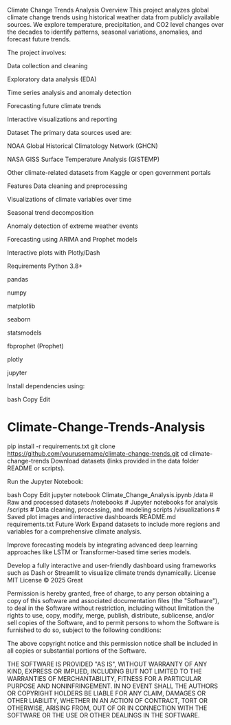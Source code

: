 Climate Change Trends Analysis
Overview
This project analyzes global climate change trends using historical weather data from publicly available sources. We explore temperature, precipitation, and CO2 level changes over the decades to identify patterns, seasonal variations, anomalies, and forecast future trends.

The project involves:

Data collection and cleaning

Exploratory data analysis (EDA)

Time series analysis and anomaly detection

Forecasting future climate trends

Interactive visualizations and reporting

Dataset
The primary data sources used are:

NOAA Global Historical Climatology Network (GHCN)

NASA GISS Surface Temperature Analysis (GISTEMP)

Other climate-related datasets from Kaggle or open government portals

Features
Data cleaning and preprocessing

Visualizations of climate variables over time

Seasonal trend decomposition

Anomaly detection of extreme weather events

Forecasting using ARIMA and Prophet models

Interactive plots with Plotly/Dash

Requirements
Python 3.8+

pandas

numpy

matplotlib

seaborn

statsmodels

fbprophet (Prophet)

plotly

jupyter

Install dependencies using:

bash
Copy
Edit

# Climate-Change-Trends-Analysis
pip install -r requirements.txt
git clone https://github.com/yourusername/climate-change-trends.git
cd climate-change-trends
Download datasets (links provided in the data folder README or scripts).

Run the Jupyter Notebook:

bash
Copy
Edit
jupyter notebook Climate_Change_Analysis.ipynb
/data          # Raw and processed datasets
/notebooks     # Jupyter notebooks for analysis
/scripts      # Data cleaning, processing, and modeling scripts
/visualizations # Saved plot images and interactive dashboards
README.md
requirements.txt
Future Work
Expand datasets to include more regions and variables for a comprehensive climate analysis.

Improve forecasting models by integrating advanced deep learning approaches like LSTM or Transformer-based time series models.

Develop a fully interactive and user-friendly dashboard using frameworks such as Dash or Streamlit to visualize climate trends dynamically.
License
MIT License © 2025 Great

Permission is hereby granted, free of charge, to any person obtaining a copy
of this software and associated documentation files (the "Software"), to deal
in the Software without restriction, including without limitation the rights
to use, copy, modify, merge, publish, distribute, sublicense, and/or sell
copies of the Software, and to permit persons to whom the Software is
furnished to do so, subject to the following conditions:

The above copyright notice and this permission notice shall be included in all
copies or substantial portions of the Software.

THE SOFTWARE IS PROVIDED "AS IS", WITHOUT WARRANTY OF ANY KIND, EXPRESS OR
IMPLIED, INCLUDING BUT NOT LIMITED TO THE WARRANTIES OF MERCHANTABILITY,
FITNESS FOR A PARTICULAR PURPOSE AND NONINFRINGEMENT. IN NO EVENT SHALL THE
AUTHORS OR COPYRIGHT HOLDERS BE LIABLE FOR ANY CLAIM, DAMAGES OR OTHER
LIABILITY, WHETHER IN AN ACTION OF CONTRACT, TORT OR OTHERWISE, ARISING FROM,
OUT OF OR IN CONNECTION WITH THE SOFTWARE OR THE USE OR OTHER DEALINGS IN THE
SOFTWARE.

